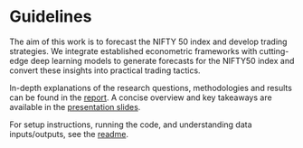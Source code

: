 # Guidelines

The aim of this work is to forecast the NIFTY 50 index and develop trading strategies. We integrate established econometric frameworks with cutting-edge deep learning models to generate forecasts for the NIFTY50 index and convert these insights into practical trading tactics.

In-depth explanations of the research questions, methodologies and results can be found in the [report](https://github.com/alehowe/Nifty50-Forecasting-and-Trading-Strategies/blob/main/Report_Nifty50ForecastingAndTradingStrategies.pdf).
A concise overview and key takeaways are available in the [presentation slides](https://github.com/alehowe/Nifty50-Forecasting-and-Trading-Strategies/blob/main/Presentation_Nifty50ForecastingAndTradingStrategies.pdf).

For setup instructions, running the code, and understanding data inputs/outputs, see the [readme]( https://github.com/alehowe/Nifty50-Forecasting-and-Trading-Strategies/blob/main/README.md).



